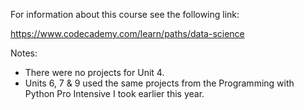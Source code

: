 For information about this course see the following link:

https://www.codecademy.com/learn/paths/data-science

Notes:
  - There were no projects for Unit 4.
  - Units 6, 7 & 9 used the same projects from the Programming with Python Pro Intensive I took earlier this year.
